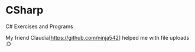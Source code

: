 # CSharp
C# Exercises and Programs

My friend Claudia[https://github.com/ninja542] helped me with file uploads :D
